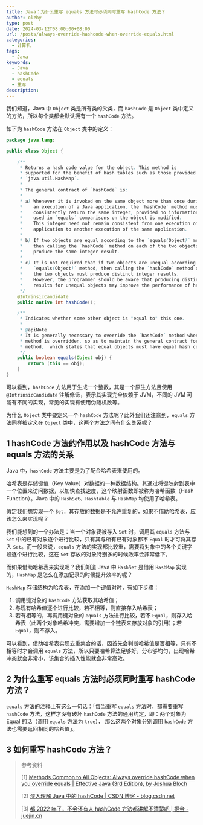 ```yaml
---
title: Java：为什么重写 equals 方法时必须同时重写 hashCode 方法？
author: olzhy
type: post
date: 2024-03-12T08:00:00+08:00
url: /posts/always-override-hashcode-when-override-equals.html
categories:
  - 计算机
tags:
  - Java
keywords:
  - Java
  - hashCode
  - equals
  - 重写
description:
---
```


我们知道，Java 中 `Object` 类是所有类的父类，而 `hashCode` 是 `Object` 类中定义的方法，所以每个类都会默认拥有一个 `hashCode` 方法。

如下为 `hashCode` 方法在 `Object` 类中的定义：

```java
package java.lang;

public class Object {

    /**
     * Returns a hash code value for the object. This method is
     * supported for the benefit of hash tables such as those provided by
     * `java.util.HashMap`.
     *
     * The general contract of `hashCode` is:
     *
     * a) Whenever it is invoked on the same object more than once during
     *    an execution of a Java application, the `hashCode` method must
     *    consistently return the same integer, provided no information
     *    used in `equals` comparisons on the object is modified.
     *    This integer need not remain consistent from one execution of an
     *    application to another execution of the same application.
     *
     * b) If two objects are equal according to the `equals(Object)` method,
     *    then calling the `hashCode` method on each of the two objects must
     *    produce the same integer result.
     *
     * c) It is not required that if two objects are unequal according to the
     *    `equals(Object)` method, then calling the `hashCode` method on each of
     *    the two objects must produce distinct integer results.
     *    However, the programmer should be aware that producing distinct integer
     *    results for unequal objects may improve the performance of hash tables.
     */
    @IntrinsicCandidate
    public native int hashCode();

    /**
     * Indicates whether some other object is "equal to" this one.
     *
     * @apiNote
     * It is generally necessary to override the `hashCode` method whenever this
     * method is overridden, so as to maintain the general contract for the `hashCode`
     * method,  which states that equal objects must have equal hash codes.
     */
    public boolean equals(Object obj) {
        return (this == obj);
    }
}
```

可以看到，`hashCode` 方法用于生成一个整数，其是一个原生方法且使用 `@IntrinsicCandidate` 注解修饰，表示其实现完全依赖于 JVM，不同的 JVM 可能有不同的实现，常见的实现有使用伪随机数等。

为什么 `Object` 类中要定义一个 `hashCode` 方法呢？此外我们还注意到，`equals` 方法同样被定义在 `Object` 类中，这两个方法之间有什么关系呢？

## 1 hashCode 方法的作用以及 hashCode 方法与 equals 方法的关系

Java 中，`hashCode` 方法主要是为了配合哈希表来使用的。

哈希表是存储键值（Key Value）对数据的一种数据结构。其通过将键映射到表中一个位置来访问数据，以加快查找速度，这个映射函数即被称为哈希函数（Hash Function）。Java 中的 `HashSet`、`Hashtable` 与 `HashMap` 均使用了哈希表。

假定我们想实现一个 `Set`，其存放的数据是不允许重复的，如果不借助哈希表，应该怎么来实现呢？

我们能想到的一个办法是：当一个对象要被存入 `Set` 时，调用其 `equals` 方法与 `Set` 中的已有对象逐个进行比较，只有其与所有已有对象都不 `Equal` 时才可将其存入 `Set`。而一般来说，`equals` 方法的实现都比较重，需要将对象中的各个关键字段逐个进行比较，这在 `Set` 存放的对象特别多的时候效率会非常低下。

而如果借助哈希表来实现呢？我们知道 Java 中 `HashSet` 是借用 `HashMap` 实现的，`HashMap` 是怎么在添加记录的时候提升效率的呢？

`HashMap` 存储结构为哈希表，在添加一个键值对时，有如下步骤：

1. 调用键对象的 `hashCode` 方法获取其哈希值；
2. 与现有哈希值逐个进行比较，若不相等，则直接存入哈希表；
3. 若有相等的，再调用键对象的 `equals` 方法进行比较，若不 `Equal`，则存入哈希表（此两个对象哈希冲突，需要增加一个链表来存放对象的引用）；若 `Equal`，则不存入。

可以看到，借助哈希表实现去重集合的话，因首先会判断哈希值是否相等，只有不相等时才会调用 `equals` 方法，所以只要哈希算法足够好，分布够均匀，出现哈希冲突就会非常小，该集合的插入性能就会非常高效。

## 2 为什么重写 equals 方法时必须同时重写 hashCode 方法？

`equals` 方法的注释上有这么一句话：「每当重写 `equals` 方法时，都需要重写 `hashCode` 方法，这样才没有破坏 `hashCode` 方法的通用约定，即：两个对象为 Equal 的话（调用 `equals` 方法为 `true`）， 那么这两个对象分别调用 `hashCode` 方法也需要返回相同的哈希值」。

## 3 如何重写 hashCode 方法？

> 参考资料
>
> [1] [Methods Common to All Objects: Always override hashCode when you override equals | Effective Java (3rd Edition), by Joshua Bloch](https://www.oreilly.com/library/view/effective-java-3rd/9780134686097/)
>
> [2] [深入理解 Java 中的 hashCode | CSDN 博客 - blog.csdn.net](https://blog.csdn.net/qq_50994235/article/details/129541143)
>
> [3] [都 2022 年了，不会还有人 hashCode 方法都讲解不清楚吧 | 掘金 - juejin.cn](https://juejin.cn/post/7085298943063490568)
